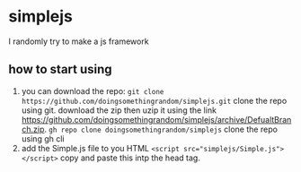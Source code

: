 # simplejs
I randomly try to make a js framework
## how to start using
1. you can download the repo: `git clone https://github.com/doingsomethingrandom/simplejs.git` clone the repo using git. download the zip then uzip it using the link https://github.com/doingsomethingrandom/simplejs/archive/DefualtBranch.zip. `gh repo clone doingsomethingrandom/simplejs` clone the repo using gh cli
2. add the Simple.js file to you HTML `<script src="simplejs/Simple.js"></script>` copy and paste this intp the head tag.
